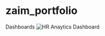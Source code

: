 # zaim_portfolio
Dashboards
![HR Anaytics Dashboard](https://github.com/ZaimAzmi/zaim_portfolio/assets/76802526/02fca49e-fdbe-4441-b9db-e8beadaae576)
